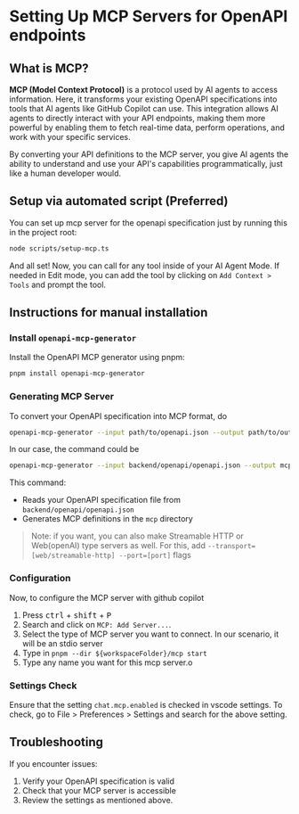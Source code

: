 # Setting Up MCP Servers for OpenAPI endpoints

## What is MCP?

**MCP (Model Context Protocol)** is a protocol used by AI agents to access information. Here, it transforms your existing OpenAPI specifications into tools that AI agents like GitHub Copilot can use. This integration allows AI agents to directly interact with your API endpoints, making them more powerful by enabling them to fetch real-time data, perform operations, and work with your specific services.

By converting your API definitions to the MCP server, you give AI agents the ability to understand and use your API's capabilities programmatically, just like a human developer would.

## Setup via automated script (Preferred)

You can set up mcp server for the openapi specification just by running this in the project root:
```bash
node scripts/setup-mcp.ts
```
And all set! Now, you can call for any tool inside of your AI Agent Mode. If needed in Edit mode, you can add the tool by clicking on `Add Context > Tools` and prompt the tool.


## Instructions for manual installation
### Install `openapi-mcp-generator`
Install the OpenAPI MCP generator using pnpm:

```bash
pnpm install openapi-mcp-generator
```

### Generating MCP Server
To convert your OpenAPI specification into MCP format, do

```bash
openapi-mcp-generator --input path/to/openapi.json --output path/to/output/dir
```
In our case, the command could be
```bash
openapi-mcp-generator --input backend/openapi/openapi.json --output mcp
```

This command:
- Reads your OpenAPI specification file from `backend/openapi/openapi.json`
- Generates MCP definitions in the `mcp` directory

> Note: if you want, you can also make Streamable HTTP or Web(openAI) type servers as well. For this, add `--transport=[web/streamable-http] --port=[port]` flags

### Configuration
Now, to configure the MCP server with github copilot
1. Press <kbd>ctrl</kbd> + <kbd>shift</kbd> + <kbd>P</kbd>
2. Search and click on `MCP: Add Server...`. 
3. Select the type of MCP server you want to connect. In our scenario, it will be an stdio server
4. Type in `pnpm --dir ${workspaceFolder}/mcp start`
5. Type any name you want for this mcp server.o

### Settings Check
Ensure that the setting `chat.mcp.enabled` is checked in vscode settings. To check, go to File > Preferences > Settings and search for the above setting. 

## Troubleshooting

If you encounter issues:

1. Verify your OpenAPI specification is valid
2. Check that your MCP server is accessible
3. Review the settings as mentioned above.
